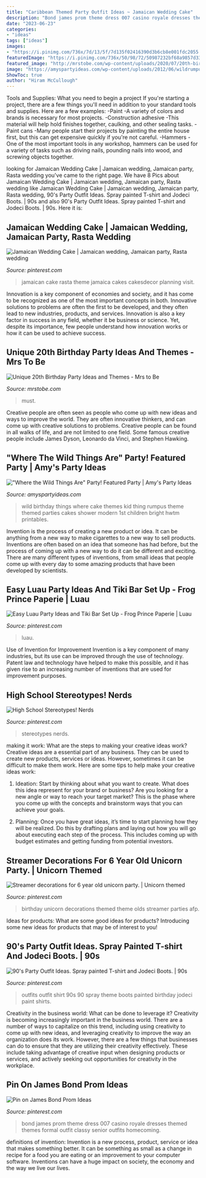 ```yaml
---
title: "Caribbean Themed Party Outfit Ideas ~ Jamaican Wedding Cake"
description: "Bond james prom theme dress 007 casino royale dresses themed themes formal outfit classy senior outfits homecoming"
date: "2023-06-23"
categories:
- "ideas"
tags: ["ideas"]
images:
- "https://i.pinimg.com/736x/7d/13/5f/7d135f02416390d3b6cb8e001fdc2055.jpg"
featuredImage: "https://i.pinimg.com/736x/50/98/72/50987232bf68a9857d332bc3dee9db32--jamaican-wedding-wedding-things.jpg"
featured_image: "http://mrstobe.com/wp-content/uploads/2020/07/20th-birthday-party-1324329610656455493.jpg"
image: "https://amyspartyideas.com/wp-content/uploads/2012/06/wildrumpusbirthdayparty_9.jpg"
ShowToc: true
author: "Hiram McCullough"
---
```



Tools and Supplies: What you need to begin a project
If you're starting a project, there are a few things you'll need in addition to your standard tools and supplies. Here are a few examples: 
-Paint -A variety of colors and brands is necessary for most projects. 
-Construction adhesive -This material will help hold finishes together, caulking, and other sealing tasks. 
-Paint cans -Many people start their projects by painting the entire house first, but this can get expensive quickly if you're not careful. 
-Hammers -One of the most important tools in any workshop, hammers can be used for a variety of tasks such as driving nails, pounding nails into wood, and screwing objects together.

	

		
looking for Jamaican Wedding Cake | Jamaican wedding, Jamaican party, Rasta wedding you've came to the right page. We have 8 Pics about Jamaican Wedding Cake | Jamaican wedding, Jamaican party, Rasta wedding like Jamaican Wedding Cake | Jamaican wedding, Jamaican party, Rasta wedding, 90&#039;s Party Outfit Ideas. Spray painted T-shirt and Jodeci Boots. | 90s and also 90&#039;s Party Outfit Ideas. Spray painted T-shirt and Jodeci Boots. | 90s. Here it is:
		
    
## Jamaican Wedding Cake | Jamaican Wedding, Jamaican Party, Rasta Wedding

<img loading=lazy src="https://i.pinimg.com/736x/50/98/72/50987232bf68a9857d332bc3dee9db32--jamaican-wedding-wedding-things.jpg" onerror="this.onerror=null;this.src='https://tse3.mm.bing.net/th?id=OIP.0u3CdtqKByWL2wfz-v6X2gHaM0&amp;pid=15.1';" alt="Jamaican Wedding Cake | Jamaican wedding, Jamaican party, Rasta wedding">

_Source: pinterest.com_

>jamaican cake rasta theme jamaica cakes cakesdecor planning visit. 

	

Innovation is a key component of economies and society, and it has come to be recognized as one of the most important concepts in both. Innovative solutions to problems are often the first to be developed, and they often lead to new industries, products, and services. Innovation is also a key factor in success in any field, whether it be business or science. Yet, despite its importance, few people understand how innovation works or how it can be used to achieve success.

    
## Unique 20th Birthday Party Ideas And Themes - Mrs To Be

<img loading=lazy src="http://mrstobe.com/wp-content/uploads/2020/07/20th-birthday-party-1324329610656455493.jpg" onerror="this.onerror=null;this.src='https://tse3.mm.bing.net/th?id=OIP.GTfJc4UF1ottPCOhn3QrPgHaLH&amp;pid=15.1';" alt="Unique 20th Birthday Party Ideas and Themes - Mrs to Be">

_Source: mrstobe.com_

>must. 

	

Creative people are often seen as people who come up with new ideas and ways to improve the world. They are often innovative thinkers, and can come up with creative solutions to problems. Creative people can be found in all walks of life, and are not limited to one field. Some famous creative people include James Dyson, Leonardo da Vinci, and Stephen Hawking.

    
## &quot;Where The Wild Things Are&quot; Party! Featured Party | Amy&#039;s Party Ideas

<img loading=lazy src="https://amyspartyideas.com/wp-content/uploads/2012/06/wildrumpusbirthdayparty_9.jpg" onerror="this.onerror=null;this.src='https://tse4.mm.bing.net/th?id=OIP.SyeKWiS3ijmY2fGDQiMKvwHaKh&amp;pid=15.1';" alt="&quot;Where the Wild Things Are&quot; Party! Featured Party | Amy&#039;s Party Ideas">

_Source: amyspartyideas.com_

>wild birthday things where cake themes kid thing rumpus theme themed parties cakes shower modern 1st children bright hwtm printables. 

	

Invention is the process of creating a new product or idea. It can be anything from a new way to make cigarettes to a new way to sell products. Inventions are often based on an idea that someone has had before, but the process of coming up with a new way to do it can be different and exciting. There are many different types of inventions, from small ideas that people come up with every day to some amazing products that have been developed by scientists.

    
## Easy Luau Party Ideas And Tiki Bar Set Up - Frog Prince Paperie | Luau

<img loading=lazy src="https://i.pinimg.com/736x/ea/50/04/ea50043102f786ab8e569bee7b0d0297.jpg" onerror="this.onerror=null;this.src='https://tse4.mm.bing.net/th?id=OIP.-RdIq57_EarFWolE0OHuPgHaKw&amp;pid=15.1';" alt="Easy Luau Party Ideas and Tiki Bar Set Up - Frog Prince Paperie | Luau">

_Source: pinterest.com_

>luau. 

	

Use of Invention for Improvement
Invention is a key component of many industries, but its use can be improved through the use of technology. Patent law and technology have helped to make this possible, and it has given rise to an increasing number of inventions that are used for improvement purposes.

    
## High School Stereotypes! Nerds

<img loading=lazy src="https://i.pinimg.com/736x/fd/a6/a4/fda6a411d3c4d046b5298586ebdd4b40--homecoming-week-high-schools.jpg" onerror="this.onerror=null;this.src='https://tse2.mm.bing.net/th?id=OIP.gAfGt0sjA3JTnH5Zb-yrZwHaJ4&amp;pid=15.1';" alt="High School Stereotypes! Nerds">

_Source: pinterest.com_

>stereotypes nerds. 

	

making it work: What are the steps to making your creative ideas work?
Creative ideas are a essential part of any business. They can be used to create new products, services or ideas. However, sometimes it can be difficult to make them work. Here are some tips to help make your creative ideas work:
1. Ideation: Start by thinking about what you want to create. What does this idea represent for your brand or business? Are you looking for a new angle or way to reach your target market? This is the phase where you come up with the concepts and brainstorm ways that you can achieve your goals.

2. Planning: Once you have great ideas, it’s time to start planning how they will be realized. Do this by drafting plans and laying out how you will go about executing each step of the process. This includes coming up with budget estimates and getting funding from potential investors.


    
## Streamer Decorations For 6 Year Old Unicorn Party. | Unicorn Themed

<img loading=lazy src="https://i.pinimg.com/736x/d9/3b/a5/d93ba57304cabc16df55e5c770348008.jpg" onerror="this.onerror=null;this.src='https://tse1.mm.bing.net/th?id=OIP.9Sh2qZwIjX14Dbz9tkLGnwHaMS&amp;pid=15.1';" alt="Streamer decorations for 6 year old unicorn party. | Unicorn themed">

_Source: pinterest.com_

>birthday unicorn decorations themed theme olds streamer parties afp. 

	

Ideas for products: What are some good ideas for products?
Introducing some new ideas for products that may be of interest to you!

    
## 90&#039;s Party Outfit Ideas. Spray Painted T-shirt And Jodeci Boots. | 90s

<img loading=lazy src="https://i.pinimg.com/736x/7d/13/5f/7d135f02416390d3b6cb8e001fdc2055.jpg" onerror="this.onerror=null;this.src='https://tse2.mm.bing.net/th?id=OIP.6RTpFDqeb4jbealCSTGICQHaJ3&amp;pid=15.1';" alt="90&#039;s Party Outfit Ideas. Spray painted T-shirt and Jodeci Boots. | 90s">

_Source: pinterest.com_

>outfits outfit shirt 90s 90 spray theme boots painted birthday jodeci paint shirts. 

	

Creativity in the business world: What can be done to leverage it?
Creativity is becoming increasingly important in the business world. There are a number of ways to capitalize on this trend, including using creativity to come up with new ideas, and leveraging creativity to improve the way an organization does its work. However, there are a few things that businesses can do to ensure that they are utilizing their creativity effectively. These include taking advantage of creative input when designing products or services, and actively seeking out opportunities for creativity in the workplace.

    
## Pin On James Bond Prom Ideas

<img loading=lazy src="https://i.pinimg.com/736x/2e/81/a4/2e81a4b33fd5de88edad7d8ce05af90e--spring-ball-prom-themes.jpg" onerror="this.onerror=null;this.src='https://tse3.mm.bing.net/th?id=OIP.9MF9rCaoVM_rpnBZBl5g8gHaLH&amp;pid=15.1';" alt="Pin on James Bond Prom Ideas">

_Source: pinterest.com_

>bond james prom theme dress 007 casino royale dresses themed themes formal outfit classy senior outfits homecoming. 

	

definitions of invention:
Invention is a new process, product, service or idea that makes something better. It can be something as small as a change in recipe for a food you are eating or an improvement to your computer software. Inventions can have a huge impact on society, the economy and the way we live our lives.

